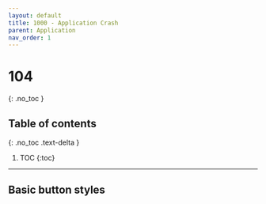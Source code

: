```yaml
---
layout: default
title: 1000 - Application Crash
parent: Application
nav_order: 1
---
```

# 104
{: .no_toc }

## Table of contents
{: .no_toc .text-delta }

1. TOC
{:toc}

---
## Basic button styles
